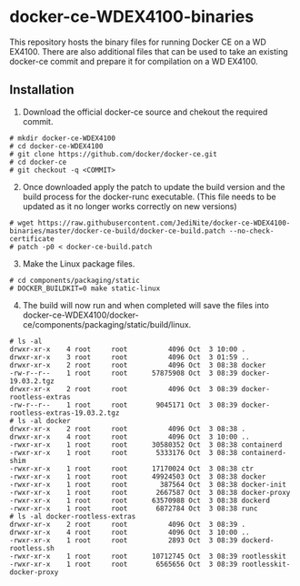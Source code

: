 # docker-ce-WDEX4100-binaries

This repository hosts the binary files for running Docker CE on a WD EX4100.  There are also additional files that can be used to take an existing docker-ce commit and prepare it for compilation on a WD EX4100.


## Installation

1. Download the official docker-ce source and chekout the required commit.
```
# mkdir docker-ce-WDEX4100
# cd docker-ce-WDEX4100
# git clone https://github.com/docker/docker-ce.git
# cd docker-ce
# git checkout -q <COMMIT>
```
2. Once downloaded apply the patch to update the build version and the build process for the docker-runc executable. (This file needs to be updated as it no longer works correctly on new versions)
```
# wget https://raw.githubusercontent.com/JediNite/docker-ce-WDEX4100-binaries/master/docker-ce-build/docker-ce-build.patch --no-check-certificate
# patch -p0 < docker-ce-build.patch
```
3. Make the Linux package files.
```
# cd components/packaging/static
# DOCKER_BUILDKIT=0 make static-linux
```
4. The build will now run and when completed will save the files into docker-ce-WDEX4100/docker-ce/components/packaging/static/build/linux.
```
# ls -al
drwxr-xr-x    4 root     root          4096 Oct  3 10:00 .
drwxr-xr-x    3 root     root          4096 Oct  3 01:59 ..
drwxr-xr-x    2 root     root          4096 Oct  3 08:38 docker
-rw-r--r--    1 root     root      57875908 Oct  3 08:39 docker-19.03.2.tgz
drwxr-xr-x    2 root     root          4096 Oct  3 08:39 docker-rootless-extras
-rw-r--r--    1 root     root       9045171 Oct  3 08:39 docker-rootless-extras-19.03.2.tgz
# ls -al docker
drwxr-xr-x    2 root     root          4096 Oct  3 08:38 .
drwxr-xr-x    4 root     root          4096 Oct  3 10:00 ..
-rwxr-xr-x    1 root     root      30580352 Oct  3 08:38 containerd
-rwxr-xr-x    1 root     root       5333176 Oct  3 08:38 containerd-shim
-rwxr-xr-x    1 root     root      17170024 Oct  3 08:38 ctr
-rwxr-xr-x    1 root     root      49924503 Oct  3 08:38 docker
-rwxr-xr-x    1 root     root        387564 Oct  3 08:38 docker-init
-rwxr-xr-x    1 root     root       2667587 Oct  3 08:38 docker-proxy
-rwxr-xr-x    1 root     root      63570988 Oct  3 08:38 dockerd
-rwxr-xr-x    1 root     root       6872784 Oct  3 08:38 runc
# ls -al docker-rootless-extras
drwxr-xr-x    2 root     root          4096 Oct  3 08:39 .
drwxr-xr-x    4 root     root          4096 Oct  3 10:00 ..
-rwxr-xr-x    1 root     root          2893 Oct  3 08:39 dockerd-rootless.sh
-rwxr-xr-x    1 root     root      10712745 Oct  3 08:39 rootlesskit
-rwxr-xr-x    1 root     root       6565656 Oct  3 08:39 rootlesskit-docker-proxy
```
